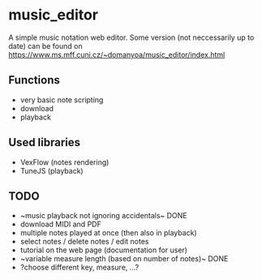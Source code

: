 # music_editor
A simple music notation web editor. Some version (not neccessarily up to date) can be found on https://www.ms.mff.cuni.cz/~domanyoa/music_editor/index.html

## Functions
- very basic note scripting
- download
- playback

## Used libraries
- VexFlow (notes rendering)
- TuneJS (playback)

## TODO
- ~music playback not ignoring accidentals~ DONE
- download MIDI and PDF
- multiple notes played at once (then also in playback)
- select notes / delete notes / edit notes
- tutorial on the web page (documentation for user)
- ~variable measure length (based on number of notes)~ DONE
- ?choose different key, measure, ...?
